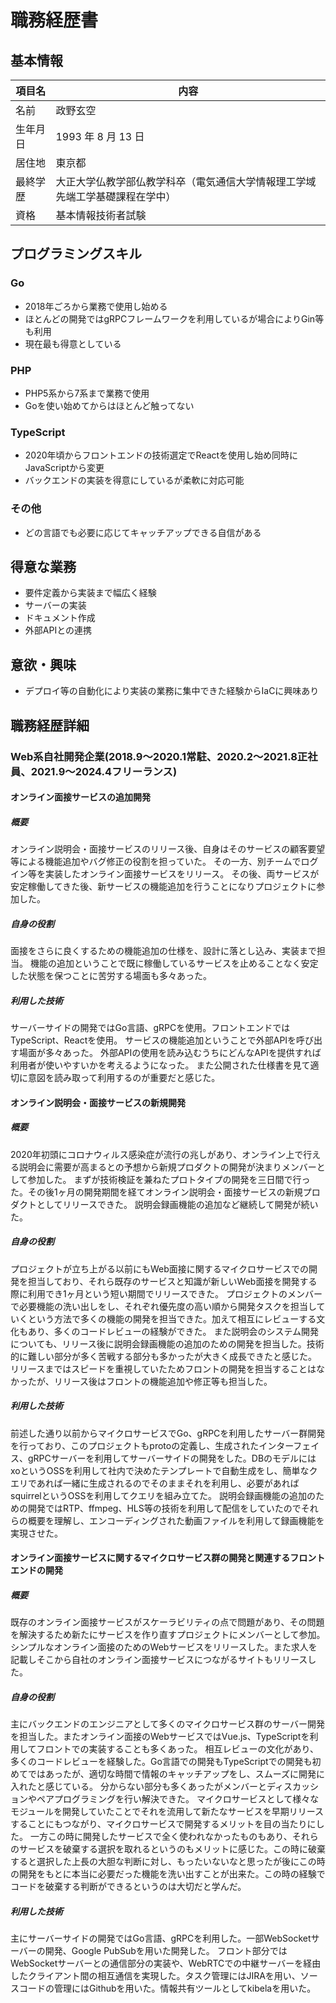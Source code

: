 # 職務経歴書

## 基本情報

|項目名|内容|
|----|----|
|名前|政野玄空|
|生年月日|1993 年 8 月 13 日|
|居住地|東京都|
|最終学歴|大正大学仏教学部仏教学科卒（電気通信大学情報理工学域先端工学基礎課程在学中）|
|資格|基本情報技術者試験|

## プログラミングスキル
### Go 
- 2018年ごろから業務で使用し始める
- ほとんどの開発ではgRPCフレームワークを利用しているが場合によりGin等も利用
- 現在最も得意としている

### PHP
- PHP5系から7系まで業務で使用
- Goを使い始めてからはほとんど触ってない

### TypeScript
- 2020年頃からフロントエンドの技術選定でReactを使用し始め同時にJavaScriptから変更
- バックエンドの実装を得意にしているが柔軟に対応可能

### その他
- どの言語でも必要に応じてキャッチアップできる自信がある
## 得意な業務
- 要件定義から実装まで幅広く経験
- サーバーの実装
- ドキュメント作成
- 外部APIとの連携

## 意欲・興味
- デプロイ等の自動化により実装の業務に集中できた経験からIaCに興味あり

## 職務経歴詳細
### Web系自社開発企業(2018.9〜2020.1常駐、2020.2〜2021.8正社員、2021.9〜2024.4フリーランス)

#### オンライン面接サービスの追加開発

##### 概要
オンライン説明会・面接サービスのリリース後、自身はそのサービスの顧客要望等による機能追加やバグ修正の役割を担っていた。
その一方、別チームでログイン等を実装したオンライン面接サービスをリリース。
その後、両サービスが安定稼働してきた後、新サービスの機能追加を行うことになりプロジェクトに参加した。

##### 自身の役割
面接をさらに良くするための機能追加の仕様を、設計に落とし込み、実装まで担当。
機能の追加ということで既に稼働しているサービスを止めることなく安定した状態を保つことに苦労する場面も多々あった。

##### 利用した技術
サーバーサイドの開発ではGo言語、gRPCを使用。フロントエンドではTypeScript、Reactを使用。
サービスの機能追加ということで外部APIを呼び出す場面が多々あった。
外部APIの使用を読み込むうちにどんなAPIを提供すれば利用者が使いやすいかを考えるようになった。
また公開された仕様書を見て適切に意図を読み取って利用するのが重要だと感じた。
#### オンライン説明会・面接サービスの新規開発

##### 概要
2020年初頭にコロナウィルス感染症が流行の兆しがあり、オンライン上で行える説明会に需要が高まるとの予想から新規プロダクトの開発が決まりメンバーとして参加した。
まずが技術検証を兼ねたプロトタイプの開発を三日間で行った。その後1ヶ月の開発期間を経てオンライン説明会・面接サービスの新規プロダクトとしてリリースできた。
説明会録画機能の追加など継続して開発が続いた。

##### 自身の役割
プロジェクトが立ち上がる以前にもWeb面接に関するマイクロサービスでの開発を担当しており、それら既存のサービスと知識が新しいWeb面接を開発する際に利用でき1ヶ月という短い期間でリリースできた。
プロジェクトのメンバーで必要機能の洗い出しをし、それぞれ優先度の高い順から開発タスクを担当していくという方法で多くの機能の開発を担当できた。加えて相互にレビューする文化もあり、多くのコードレビューの経験ができた。
また説明会のシステム開発についても、リリース後に説明会録画機能の追加のための開発を担当した。技術的に難しい部分が多く苦戦する部分も多かったが大きく成長できたと感じた。
リリースまではスピードを重視していたためフロントの開発を担当することはなかったが、リリース後はフロントの機能追加や修正等も担当した。

##### 利用した技術
前述した通り以前からマイクロサービスでGo、gRPCを利用したサーバー群開発を行っており、このプロジェクトもprotoの定義し、生成されたインターフェイス、gRPCサーバーを利用してサーバーサイドの開発をした。DBのモデルにはxoというOSSを利用して社内で決めたテンプレートで自動生成をし、簡単なクエリであれば一緒に生成されるのでそのままそれを利用し、必要があればsquirrelというOSSを利用してクエリを組み立てた。
説明会録画機能の追加のための開発ではRTP、ffmpeg、HLS等の技術を利用して配信をしていたのでそれらの概要を理解し、エンコーディングされた動画ファイルを利用して録画機能を実現させた。

#### オンライン面接サービスに関するマイクロサービス群の開発と関連するフロントエンドの開発

##### 概要
既存のオンライン面接サービスがスケーラビリティの点で問題があり、その問題を解決するため新たにサービスを作り直すプロジェクトにメンバーとして参加。
シンプルなオンライン面接のためのWebサービスをリリースした。また求人を記載しそこから自社のオンライン面接サービスにつながるサイトもリリースした。

##### 自身の役割
主にバックエンドのエンジニアとして多くのマイクロサービス群のサーバー開発を担当した。またオンライン面接のWebサービスではVue.js、TypeScriptを利用してフロントでの実装することも多くあった。
相互レビューの文化があり、多くのコードレビューを経験した。Go言語での開発もTypeScriptでの開発も初めてではあったが、適切な時間で情報のキャッチアップをし、スムーズに開発に入れたと感じている。
分からない部分も多くあったがメンバーとディスカッションやペアプログラミングを行い解決できた。
マイクロサービスとして様々なモジュールを開発していたことでそれを流用して新たなサービスを早期リリースすることにもつながり、マイクロサービスで開発するメリットを目の当たりにした。
一方この時に開発したサービスで全く使われなかったものもあり、それらのサービスを破棄する選択を取れるというのもメリットに感じた。この時に破棄すると選択した上長の大胆な判断に対し、もったいないなと思ったが後にこの時の開発をもとに本当に必要だった機能を洗い出すことが出来た。この時の経験でコードを破棄する判断ができるというのは大切だと学んだ。

##### 利用した技術
主にサーバーサイドの開発ではGo言語、gRPCを利用した。一部WebSocketサーバーの開発、Google PubSubを用いた開発した。
フロント部分ではWebSocketサーバーとの通信部分の実装や、WebRTCでの中継サーバーを経由したクライアント間の相互通信を実現した。タスク管理にはJIRAを用い、ソースコードの管理にはGithubを用いた。情報共有ツールとしてkibelaを用いた。